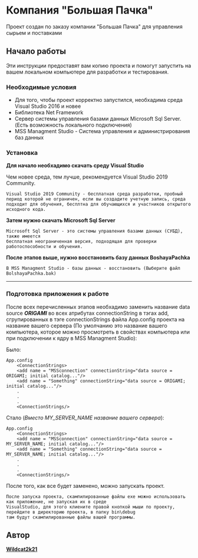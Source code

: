 # Компания "Большая Пачка"

Проект создан по заказу компании "Большая Пачка" для управления сырьем и поставками

## Начало работы

Эти инструкции предоставят вам копию проекта и помогут запустить на вашем локальном компьютере для разработки и тестирования.

### Необходимые условия

* Для того, чтобы проект корректно запустился, необхадима среда Visual Studio 2016 и новее
* Библиотека Net Framework
* Cервер системы управления базами данных Microsoft Sql Server. (Есть возможность локального подключения)
* MSS Managment Studio - Cистема управления и администрирования баз данных

### Установка

**Для начало необхадимо скачать среду Visual Studio**

Чем новее среда, тем лучше, рекомендуется Visual Studio 2019 Community.

	Visual Studio 2019 Community - бесплатная среда разработки, пробный период которой не ограничен, если вы создадите учетную запись, среда подходит для обучения, бесплтна для обучающихся и участников открытого исходного кода.


**Затем нужно скачать Microsoft Sql Server**

	Microsoft Sql Server - это системы управления базами данных (СУБД), также имеется
	бесплатная неограниченная версия, подходящая для проверки работоспособности и обучения.


**После этапов выше, нужно восстановить базу данных BoshayaPachka**

	В MSS Managment Studio - базы данных - восстановить (Выберите файл BolshayaPachka.bak)

---

### Подготовка приложения к работе ###

После всех перечисленных этапов необхадимо заменить название data source ***ORIGAMI*** во всех атрибутах connectionString в тэгах add, сгрупированных в тэге connectionStrings файла App.config проекта на название вашего сервера (По умолчанию это название вашего компьютера, которое можно просмотреть в свойствах компьютера или при подключении к ядру в MSS Managment Studio):

Было:
```
App.config
	<ConnectionStrings>
	<add name = "MSSconnection" connectionString="data source = ORIGAMI; initial catalog..."/>
	<add name = "Something" connectionString="data source = ORIGAMI; initial catalog..."/>
	.
	.
	.
	<ConnectionStrings/>
```

Стало (*Вместо MY_SERVER_NAME название вашего сервера*):

```
App.config
	<ConnectionStrings>
	<add name = "MSSconnection" connectionString="data source = MY_SERVER_NAME; initial catalog..."/>
	<add name = "Something" connectionString="data source = MY_SERVER_NAME; initial catalog..."/>
	.
	.
	.
	<ConnectionStrings/>
```


После того, как все будет заменено, можно запускать проект.

	После запуска проекта, скампилированные файлы exe можно использовать как приложение, не запуская их в среде
	VisualStudio, для этого клиените правой кнопкой мыши по проекту, перейдите в директорию проекта, в папку bin\debug
	там будут скампилированные файлы вашей программы.

## Автор

[**Wildcat2k21**](https://github.com/Wildcat2k21)
